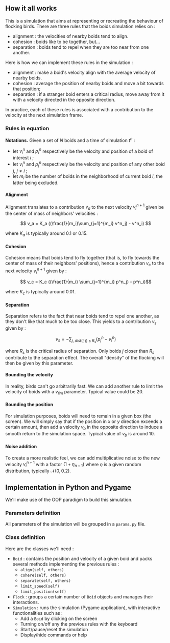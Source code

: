 ## How it all works

This is a simulation that aims at representing or recreating the behaviour of flocking birds. There are three rules that the boids simulation relies on :

- alignment : the velocities of nearby boids tend to align.
- cohesion : boids like to be together, but...
- separation : boids tend to repel when they are too near from one another.

Here is how we can implement these rules in the simulation :

- alignment : make a boid's velocity align with the average velocity of nearby boids.
- cohesion : average the position of nearby boids and move a bit towards that position;
- separation : if a stranger boid enters a critical radius, move away from it with a velocity directed in the opposite direction.

In practice, each of these rules is associated with a contribution to the velocity at the next simulation frame.

### Rules in equation

**Notations.** Given a set of $N$ boids and a time of simulation $t^n$ :

- let $v^n_i$ and $p^n_i$ respectively be the velocity and position of a boid of interest $i$ ;
- let $v^n_i$ and $p^n_j$ respectively be the velocity and position of any other boid $j$, $j \neq i$ ;
- let $m_i$ be the number of boids in the neighborhood of current boid $i$, the latter being excluded.

#### Alignment

Alignment translates to a contribution $v_a$ to the next velocity $v^{n+1}_i$ given be the center of mass of neighbors' velocities :

$$ v_a = K_a ((\frac{1}{m_i}\sum_{j=1}^{m_i} v^n_j) - v^n_i) $$

where $K_a$ is typically around 0.1 or 0.15.

#### Cohesion

Cohesion means that boids tend to fly together (that is, to fly towards the center of mass of their neighbors' positions), hence a contribution $v_c$ to the next velocity $v^{n+1}_i$ given by :

$$ v_c = K_c ((\frac{1}{m_i} \sum_{j=1}^{m_i} p^n_j) - p^n_i)$$

where $K_c$ is typically around 0.01.

#### Separation

Separation refers to the fact that near boids tend to repel one another, as they don't like that much to be too close. This yields to a contribution $v_s$ given by :

$$ v_s = - \sum_{j,\ dist(i, j)\ \leq\ R_s} (p_j^n - v^n_i) $$

where $R_s$ is the critical radius of separation. Only boids $j$ closer than $R_s$ contribute to the separation effect. The overall "density" of the flocking will then be given by this parameter.

#### Bounding the velocity

In reality, birds can't go arbitrarily fast. We can add another rule to limit the velocity of boids with a $v_{lim}$ parameter. Typical value could be 20.

#### Bounding the position

For simulation purposes, boids will need to remain in a given box (the screen). We will simply say that if the position in $x$ or $y$ direction exceeds a certain amount, then add a velocity $v_b$ in the opposite direction to induce a smooth return to the simulation space. Typical value of $v_b$ is around 10.

#### Noise addition

To create a more realistic feel, we can add multiplicative noise to the new velocity $v^{n+1}_i$ with a factor $(1 + \eta_{n+1})$ where $\eta$ is a given random distribution, typically $\mathcal{N}(0, 0.2)$.


## Implementation in Python and Pygame

We'll make use of the OOP paradigm to build this simulation.

### Parameters definition

All parameters of the simulation will be grouped in a `params.py` file.

### Class definition

Here are the classes we'll need :

- `Boid` : contains the position and velocity of a given boid and packs several methods implementing the previous rules :
	- `align(self, others)`
	- `cohere(self, others)`
	- `separate(self, others)`
	- `limit_speed(self)`
	- `limit_position(self)`
- `Flock` : groups a certain number of `Boid` objects and manages their interactions.
- `Simulation` : runs the simulation (Pygame application), with interactive functionalities such as :
	- Add a `Boid` by clicking on the screen
	- Turning on/off any the previous rules with the keyboard
	- Start/pause/reset the simulation
	- Display/hide commands or help
